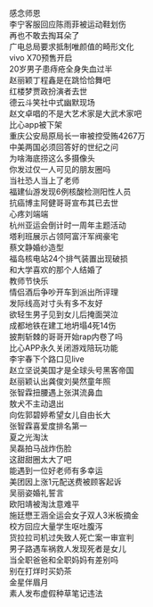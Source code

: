感念师恩  
李宁客服回应陈雨菲被运动鞋划伤  
再也不敢去掏耳朵了  
广电总局要求抵制唯颜值的畸形文化  
vivo X70预售开启  
20岁男子患痔疮全身失血过半  
赵丽颖丁程鑫是在跳恰恰舞吧  
红楼梦贾政扮演者去世  
德云斗笑社中式幽默现场  
赵文卓唱的不是大艺术家是大武术家吧  
比心app被下架  
重庆公安局原局长一审被控受贿4267万  
中美两国必须回答好的世纪之问  
为啥海底捞这么多摄像头  
你发过仅一人可见的朋友圈吗  
当社恐人当上了老师  
福建仙游发现6例核酸检测阳性人员  
抗癌博主阿健哥哥宣布其已去世  
心疼刘端端  
杭州亚运会倒计时一周年主题活动  
塔利班展示占领阿富汗军阀豪宅  
蔡文静婚纱造型  
福岛核电站24个排气装置出现破损  
和大学喜欢的那个人结婚了  
教师节快乐  
情侣酒后争吵开车到派出所评理  
发际线高对寸头有多不友好  
欲轻生男子见到女儿后掩面哭泣  
成都地铁在建工地坍塌4死14伤  
披荆斩棘的哥哥开始rap内卷了吗  
比心APP永久关闭游戏陪玩功能  
李宇春下个路口见live  
赵立坚说美国才是全球头号黑客帝国  
赵丽颖认出龚俊刘昊然童年照  
张智霖扭腰遇上张淇流鼻血  
敖犬不主动退出  
向佐郭碧婷希望女儿自由长大  
张智霖喜爱度排名第一  
夏之光淘汰  
吴磊拍马战炸伤脸  
这甜甜圈太大了吧  
能遇到一位好老师有多幸运  
美团因上涨1元配送费被顾客起诉  
吴丽姿婚礼誓言  
欧阳靖被淘汰意难平  
施廷懋王涵全运会女子双人3米板摘金  
校方回应大量学生呕吐腹泻  
货拉拉司机过失致人死亡案一审宣判  
男子路遇车祸救人发现死者是女儿  
当全职爸爸和全职妈妈有差别吗  
别在打烊时买奶茶  
金星伴眉月  
素人发布虚假种草笔记违法  
